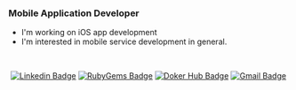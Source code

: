 ### Mobile Application Developer
- I'm working on iOS app development
- I'm interested in mobile service development in general.
<br/>

<div align=center>
  
[![Linkedin Badge](https://img.shields.io/badge/-LinkedIn-blue?style=flat-square&logo=Linkedin&logoColor=white&link=https://www.linkedin.com/in/hwj4477/)](https://www.linkedin.com/in/hwj4477/)
[![RubyGems Badge](https://img.shields.io/badge/-RubyGems-E9573F?style=flat-square&logo=RubyGems&logoColor=white&link=https://rubygems.org/profiles/hwj4477)](https://rubygems.org/profiles/hwj4477)
[![Doker Hub Badge](https://img.shields.io/badge/-DokerHub-2496ED?style=flat-square&logo=Docker&logoColor=white&link=https://hub.docker.com/u/hwj4477)](https://hub.docker.com/u/hwj4477)
[![Gmail Badge](https://img.shields.io/badge/-Gmail-d14836?style=flat-square&logo=Gmail&logoColor=white&link=mailto:hwj4477@gmail.com)](mailto:hwj4477@gmail.com)

</div>
